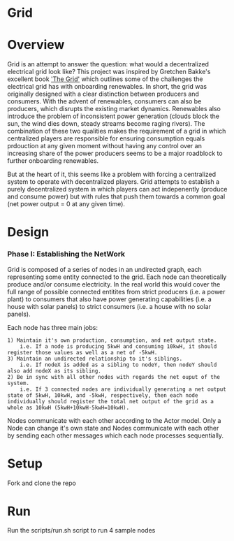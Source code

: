 # Grid

Overview
========
Grid is an attempt to answer the question: what would a decentralized electrical grid look like? This project was inspired by Gretchen Bakke's excellent book ['The Grid'](https://www.amazon.com/Grid-Fraying-Between-Americans-Energy-ebook/dp/B01DM9Q6CQ) which outlines some of the challenges the electrical grid has with onboarding renewables. In short, the grid was originally designed with a clear distinction between producers and consumers. With the advent of renewables, consumers can also be producers, which disrupts the existing market dynamics. Renewables also introduce the problem of inconsistent power generation (clouds block the sun, the wind dies down, steady streams become raging rivers). The combination of these two qualities makes the requirement of a grid in which centralized players are responsible for ensuring consumption equals prdouction at any given moment without having any control over an increasing share of the power producers seems to be a major roadblock to further onboarding renewables. 

But at the heart of it, this seems like a problem with forcing a centralized system to operate with decentralized players. Grid attempts to establish a purely decentralized system in which players can act indepenently (produce and consume power) but with rules that push them towards a common goal (net power output = 0 at any given time).

Design
======
### Phase I: Establishing the NetWork
Grid is composed of a series of nodes in an undirected graph, each representing some entity connected to the grid. Each node can theoretically produce and/or consume electricity. In the real world this would cover the full range of possible connected entitites from strict producers (i.e. a power plant) to consumers that also have power generating capabilities (i.e. a house with solar panels) to strict consumers (i.e. a house with no solar panels).

Each node has three main jobs: 

    1) Maintain it's own production, consumption, and net output state. 
        i.e. If a node is producing 5kwH and consuming 10kwH, it should register those values as well as a net of -5kwH.
    3) Maintain an undirected relationship to it's siblings. 
        i.e. If nodeX is added as a sibling to nodeY, then nodeY should also add nodeX as its sibling.
    2) Be in sync with all other nodes with regards the net ouput of the system.
        i.e. If 3 connected nodes are individually generating a net output state of 5kwH, 10kwH, and -5kwH, respectively, then each node individually should register the total net output of the grid as a whole as 10kwH (5kwH+10kwH-5kwH=10kwH).

Nodes communicate with each other according to the Actor model. Only a Node can change it's own state and Nodes communicate with each other by sending each other messages which each node processes sequentially.

Setup
=====
Fork and clone the repo

Run
===
Run the scripts/run.sh script to run 4 sample nodes